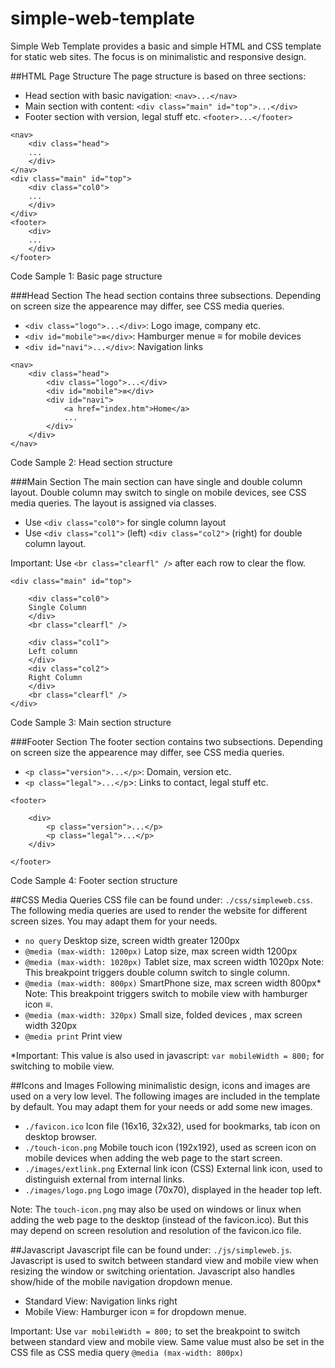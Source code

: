 # simple-web-template
Simple Web Template provides a basic and simple HTML and CSS template for static web sites. 
The focus is on minimalistic and responsive design.

##HTML Page Structure
The page structure is based on three sections:

- Head section with basic navigation: ```<nav>...</nav>```
- Main section with content: ```<div class="main" id="top">...</div>```
- Footer section with version, legal stuff etc. ```<footer>...</footer>```

```
<nav>
	<div class="head">
	...
	</div>
</nav>
<div class="main" id="top">
	<div class="col0">
	...
	</div>
</div>
<footer>
	<div>
	...
	</div>
</footer>
```
Code Sample 1: Basic page structure

###Head Section
The head section contains three subsections.
Depending on screen size the appearence may differ, see CSS media queries.

- ```<div class="logo">...</div>```: Logo image, company etc.
- ```<div id="mobile">≡</div>```: Hamburger menue ≡ for mobile devices
- ```<div id="navi">...</div>```: Navigation links

```
<nav>
	<div class="head">
		<div class="logo">...</div>
		<div id="mobile">≡</div>
		<div id="navi">
			<a href="index.htm">Home</a>
			...
		</div>
	</div>
</nav>
```
Code Sample 2: Head section structure

###Main Section
The main section can have single and double column layout.
Double column may switch to single on mobile devices, see CSS media queries.
The layout is assigned via classes.

- Use ```<div class="col0">``` for single column layout
- Use ```<div class="col1">``` (left) ```<div class="col2">``` (right) for double column layout.

Important:
Use ```<br class="clearfl" />``` after each row to clear the flow.

```
<div class="main" id="top">

	<div class="col0">
	Single Column
	</div>
	<br class="clearfl" />

	<div class="col1">
	Left column
	</div>
	<div class="col2">
	Right Column
	</div>
	<br class="clearfl" />
</div>
```
Code Sample 3: Main section structure

###Footer Section
The footer section contains two subsections. Depending on screen size the appearence may differ, see CSS media queries.

- ```<p class="version">...</p>```: Domain, version etc.
- ```<p class="legal">...</p```>: Links to contact, legal stuff etc.

```
<footer>

	<div>
		<p class="version">...</p>
		<p class="legal">...</p>
	</div>

</footer>
```
Code Sample 4: Footer section structure


##CSS Media Queries
CSS file can be found under: ```./css/simpleweb.css```.
The following media queries are used to render the website for different screen sizes. You may adapt them for your needs.

- ```no query``` Desktop size, screen width greater 1200px
- ```@media (max-width: 1200px)``` Latop size, max screen width 1200px
- ```@media (max-width: 1020px)``` Tablet size, max screen width 1020px
Note: This breakpoint triggers double column switch to single column.
- ```@media (max-width: 800px)``` SmartPhone size, max screen width 800px*
Note: This breakpoint triggers switch to mobile view with hamburger icon ≡.
- ```@media (max-width: 320px)``` Small size, folded devices , max screen width 320px
- ```@media print``` Print view

*Important:
This value is also used in javascript: ```var mobileWidth = 800;``` for switching to mobile view.


##Icons and Images
Following minimalistic design, icons and images are used on a very low level.
The following images are included in the template by default.
You may adapt them for your needs or add some new images.

- ```./favicon.ico``` Icon file (16x16, 32x32), used for bookmarks, tab icon on desktop browser.
- ```./touch-icon.png``` Mobile touch icon (192x192), used as screen icon on mobile devices when adding the web page to the start screen.
- ```./images/extlink.png``` External link icon (CSS) External link icon, used to distinguish external from internal links.
- ```./images/logo.png``` Logo image (70x70), displayed in the header top left.

Note:
The ```touch-icon.png``` may also be used on windows or linux when adding the web page to the desktop (instead of the favicon.ico).
But this may depend on screen resolution and resolution of the favicon.ico file.


##Javascript
Javascript file can be found under: ```./js/simpleweb.js```.
Javascript is used to switch between standard view and mobile view when resizing the window or switching orientation.
Javascript also handles show/hide of the mobile navigation dropdown menue.

- Standard View: Navigation links right
- Mobile View: Hamburger icon ≡ for dropdown menue.

Important:
Use ```var mobileWidth = 800;``` to set the breakpoint to switch between standard view and mobile view.
Same value must also be set in the CSS file as CSS media query ```@media (max-width: 800px)```





